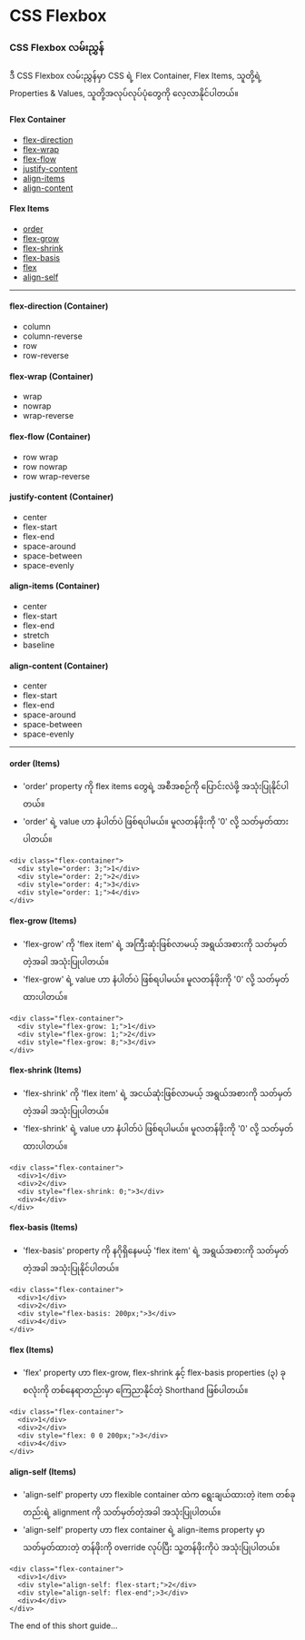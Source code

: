 # CSS Flexbox
### CSS Flexbox လမ်းညွှန်
ဒီ CSS Flexbox လမ်းညွှန်မှာ CSS ရဲ့ Flex Container, Flex Items, သူတို့ရဲ့ Properties & Values, သူတို့အလုပ်လုပ်ပုံတွေကို လေ့လာနိုင်ပါတယ်။

#### Flex Container
- [flex-direction](https://github.com/mrminnkhantnaing/css-flexbox/new/main?readme=1#flex-direction-container)
- [flex-wrap](https://github.com/mrminnkhantnaing/css-flexbox/new/main?readme=1#flex-wrap-container)
- [flex-flow](https://github.com/mrminnkhantnaing/css-flexbox/new/main?readme=1#flex-flow-container)
- [justify-content](https://github.com/mrminnkhantnaing/css-flexbox/new/main?readme=1#justify-content-container)
- [align-items](https://github.com/mrminnkhantnaing/css-flexbox/new/main?readme=1#align-items-container)
- [align-content](https://github.com/mrminnkhantnaing/css-flexbox/new/main?readme=1#align-content-container)

#### Flex Items
- [order](https://github.com/mrminnkhantnaing/css-flexbox/new/main?readme=1#order-items)
- [flex-grow](https://github.com/mrminnkhantnaing/css-flexbox/new/main?readme=1#flex-grow-items)
- [flex-shrink](https://github.com/mrminnkhantnaing/css-flexbox/new/main?readme=1#flex-shrink-items)
- [flex-basis](https://github.com/mrminnkhantnaing/css-flexbox/new/main?readme=1#flex-basis-items)
- [flex](https://github.com/mrminnkhantnaing/css-flexbox/new/main?readme=1#flex-items-1)
- [align-self](https://github.com/mrminnkhantnaing/css-flexbox/new/main?readme=1#align-self-items)

---

#### flex-direction (Container)
- column
- column-reverse
- row
- row-reverse

#### flex-wrap (Container)
- wrap
- nowrap
- wrap-reverse

#### flex-flow (Container)
- row wrap
- row nowrap
- row wrap-reverse

#### justify-content (Container)
- center
- flex-start
- flex-end
- space-around
- space-between
- space-evenly

#### align-items (Container)
- center
- flex-start
- flex-end
- stretch
- baseline

#### align-content (Container)
- center
- flex-start
- flex-end
- space-around
- space-between
- space-evenly

---

#### order (Items)
- 'order' property ကို flex items တွေရဲ့ အစီအစဉ်ကို ပြောင်းလဲဖို့ အသုံးပြုနိုင်ပါတယ်။
- 'order' ရဲ့ value ဟာ နံပါတ်ပဲ ဖြစ်ရပါမယ်။ မူလတန်ဖိုးကို '0' လို့ သတ်မှတ်ထားပါတယ်။
```
<div class="flex-container">
  <div style="order: 3;">1</div>
  <div style="order: 2;">2</div>
  <div style="order: 4;">3</div>
  <div style="order: 1;">4</div>
</div>
```

#### flex-grow (Items)
- 'flex-grow' ကို 'flex item' ရဲ့ အကြီးဆုံးဖြစ်လာမယ့် အရွယ်အစားကို သတ်မှတ်တဲ့အခါ အသုံးပြုပါတယ်။
- 'flex-grow' ရဲ့ value ဟာ နံပါတ်ပဲ ဖြစ်ရပါမယ်။ မူလတန်ဖိုးကို '0' လို့ သတ်မှတ်ထားပါတယ်။
```
<div class="flex-container">
  <div style="flex-grow: 1;">1</div>
  <div style="flex-grow: 1;">2</div>
  <div style="flex-grow: 8;">3</div>
</div>
```

#### flex-shrink (Items)
- 'flex-shrink' ကို 'flex item' ရဲ့ အငယ်ဆုံးဖြစ်လာမယ့် အရွယ်အစားကို သတ်မှတ်တဲ့အခါ အသုံးပြုပါတယ်။
- 'flex-shrink' ရဲ့ value ဟာ နံပါတ်ပဲ ဖြစ်ရပါမယ်။ မူလတန်ဖိုးကို '0' လို့ သတ်မှတ်ထားပါတယ်။
```
<div class="flex-container">
  <div>1</div>
  <div>2</div>
  <div style="flex-shrink: 0;">3</div>
  <div>4</div>
</div>
```

#### flex-basis (Items)
- 'flex-basis' property ကို နဂိုရှိနေမယ့် 'flex item' ရဲ့ အရွယ်အစားကို သတ်မှတ်တဲ့အခါ အသုံးပြုနိုင်ပါတယ်။
```
<div class="flex-container">
  <div>1</div>
  <div>2</div>
  <div style="flex-basis: 200px;">3</div>
  <div>4</div>
</div>
```

#### flex (Items)
- 'flex' property ဟာ flex-grow, flex-shrink နှင့် flex-basis properties (၃) ခုစလုံးကို တစ်နေရာတည်းမှာ ကြေညာနိုင်တဲ့ Shorthand ဖြစ်ပါတယ်။
```
<div class="flex-container">
  <div>1</div>
  <div>2</div>
  <div style="flex: 0 0 200px;">3</div>
  <div>4</div>
</div>
```

#### align-self (Items)
- 'align-self' property ဟာ flexible container ထဲက ရွေးချယ်ထားတဲ့ item တစ်ခုတည်းရဲ့ alignment ကို သတ်မှတ်တဲ့အခါ အသုံးပြုပါတယ်။
- 'align-self' property ဟာ flex container ရဲ့ align-items property မှာ သတ်မှတ်ထားတဲ့ တန်ဖိုးကို override လုပ်ပြီး သူ့တန်ဖိုးကိုပဲ အသုံးပြုပါတယ်။
```
<div class="flex-container">
  <div>1</div>
  <div style="align-self: flex-start;">2</div>
  <div style="align-self: flex-end";>3</div>
  <div>4</div>
</div>
```

The end of this short guide...
